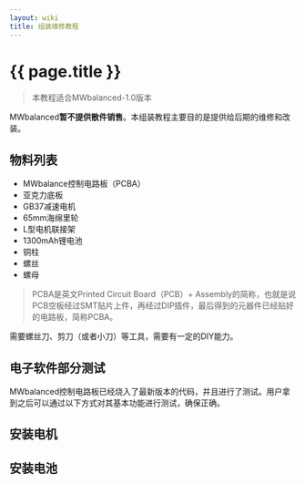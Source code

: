 ```yaml
---
layout: wiki
title: 组装维修教程
---
```


# {{ page.title }}

> 本教程适合MWbalanced-1.0版本

MWbalanced**暂不提供散件销售**。本组装教程主要目的是提供给后期的维修和改装。

## 物料列表

* MWbalance控制电路板（PCBA）
* 亚克力底板
* GB37减速电机
* 65mm海绵里轮
* L型电机联接架
* 1300mAh锂电池
* 铜柱
* 螺丝
* 螺母

> PCBA是英文Printed Circuit Board（PCB）+ Assembly的简称，也就是说PCB空板经过SMT贴片上件，再经过DIP插件，最后得到的元器件已经贴好的电路板，简称PCBA。

需要螺丝刀、剪刀（或者小刀）等工具，需要有一定的DIY能力。

## 电子软件部分测试
MWbalanced控制电路板已经烧入了最新版本的代码，并且进行了测试。用户拿到之后可以通过以下方式对其基本功能进行测试，确保正确。


## 安装电机


## 安装电池
